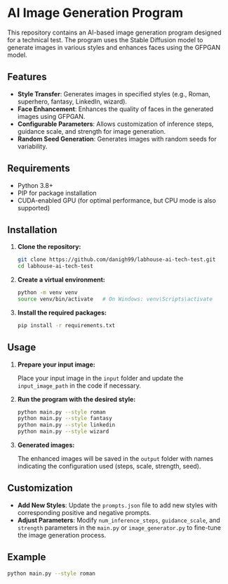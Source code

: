 # AI Image Generation Program

This repository contains an AI-based image generation program designed for a technical test. The program uses the Stable Diffusion model to generate images in various styles and enhances faces using the GFPGAN model.

## Features

- **Style Transfer**: Generates images in specified styles (e.g., Roman, superhero, fantasy, LinkedIn, wizard).
- **Face Enhancement**: Enhances the quality of faces in the generated images using GFPGAN.
- **Configurable Parameters**: Allows customization of inference steps, guidance scale, and strength for image generation.
- **Random Seed Generation**: Generates images with random seeds for variability.

## Requirements

- Python 3.8+
- PIP for package installation
- CUDA-enabled GPU (for optimal performance, but CPU mode is also supported)

## Installation

1. **Clone the repository:**

    ```sh
    git clone https://github.com/danigh99/labhouse-ai-tech-test.git
    cd labhouse-ai-tech-test
    ```

2. **Create a virtual environment:**

    ```sh
    python -m venv venv
    source venv/bin/activate   # On Windows: venv\Scripts\activate
    ```

3. **Install the required packages:**

    ```sh
    pip install -r requirements.txt
    ```

## Usage

1. **Prepare your input image:**

    Place your input image in the `input` folder and update the `input_image_path` in the code if necessary.

2. **Run the program with the desired style:**

    ```sh
    python main.py --style roman
    python main.py --style fantasy
    python main.py --style linkedin
    python main.py --style wizard
    ```

3. **Generated images:**

    The enhanced images will be saved in the `output` folder with names indicating the configuration used (steps, scale, strength, seed).

## Customization

- **Add New Styles**: Update the `prompts.json` file to add new styles with corresponding positive and negative prompts.
- **Adjust Parameters**: Modify `num_inference_steps`, `guidance_scale`, and `strength` parameters in the `main.py` or `image_generator.py` to fine-tune the image generation process.

## Example

```sh
python main.py --style roman
